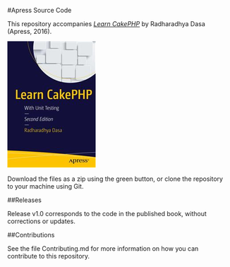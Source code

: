 #Apress Source Code

This repository accompanies [*Learn CakePHP*](http://www.apress.com/9781484212134) by Radharadhya Dasa (Apress, 2016).

![Cover image](9781484212134.jpg)

Download the files as a zip using the green button, or clone the repository to your machine using Git.

##Releases

Release v1.0 corresponds to the code in the published book, without corrections or updates.

##Contributions

See the file Contributing.md for more information on how you can contribute to this repository.
